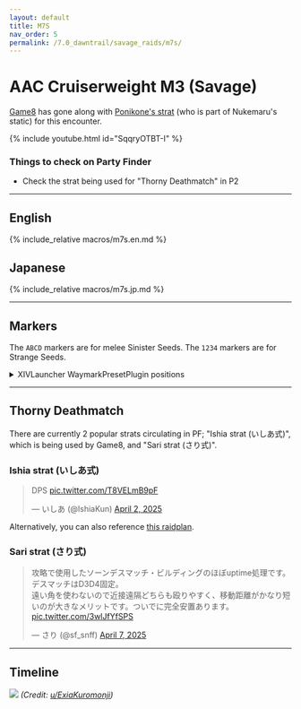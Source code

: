 ```yaml
---
layout: default
title: M7S
nav_order: 5
permalink: /7.0_dawntrail/savage_raids/m7s/
---
```


# AAC Cruiserweight M3 (Savage)

[Game8](https://game8.jp/ff14/681274) has gone along with [Ponikone's strat](https://jp.finalfantasyxiv.com/lodestone/character/13307902/blog/5542016/) 
(who is part of Nukemaru's static) for this encounter.

{% include youtube.html id="SqqryOTBT-I" %}

### Things to check on Party Finder

- Check the strat being used for "Thorny Deathmatch" in P2

---

## English

{% include_relative macros/m7s.en.md %}

## Japanese

{% include_relative macros/m7s.jp.md %}

---

## Markers

The `ABCD` markers are for melee Sinister Seeds. The `1234` markers are for Strange Seeds.

<details markdown=block>
<summary>XIVLauncher WaymarkPresetPlugin positions</summary>

```json
{
  "Name":"M7S",
  "MapID":1024,
  "A":{"X":100.0,"Y":-200.0,"Z":-5.0,"ID":0,"Active":true},
  "B":{"X":110.0,"Y":-200.0,"Z":5.0,"ID":1,"Active":true},
  "C":{"X":100.0,"Y":-200.0,"Z":15.0,"ID":2,"Active":true},
  "D":{"X":90.0,"Y":-200.0,"Z":5.0,"ID":3,"Active":true},
  "One":{"X":90.0,"Y":-200.0,"Z":-5.0,"ID":4,"Active":true},
  "Two":{"X":110.0,"Y":-200.0,"Z":-5.0,"ID":5,"Active":true},
  "Three":{"X":110.0,"Y":-200.0,"Z":15.0,"ID":6,"Active":true},
  "Four":{"X":90.0,"Y":-200.0,"Z":15.0,"ID":7,"Active":true}
}
```

</details>

---

## Thorny Deathmatch

There are currently 2 popular strats circulating in PF; "Ishia strat (いしあ式)", which is being used by Game8, and "Sari strat (さり式)".

### Ishia strat (いしあ式)

<blockquote class="twitter-tweet" data-dnt="true" data-theme="dark"><p lang="und" dir="ltr">DPS <a href="https://t.co/T8VELmB9pF">pic.twitter.com/T8VELmB9pF</a></p>&mdash; いしあ (@IshiaKun) <a href="https://twitter.com/IshiaKun/status/1907574527867105618?ref_src=twsrc%5Etfw">April 2, 2025</a></blockquote> <script async src="https://platform.twitter.com/widgets.js" charset="utf-8"></script> 

Alternatively, you can also reference [this raidplan](https://raidplan.io/plan/xE-q2Xqib9AGETwp).

### Sari strat (さり式)

<blockquote class="twitter-tweet" data-dnt="true" data-theme="dark"><p lang="ja" dir="ltr">攻略で使用したソーンデスマッチ・ビルディングのほぼuptime処理です。デスマッチはD3D4固定。<br>遠い角を使わないので近接遠隔どちらも殴りやすく、移動距離がかなり短いのが大きなメリットです。ついでに完全安置あります。 <a href="https://t.co/3wlJfYfSPS">pic.twitter.com/3wlJfYfSPS</a></p>&mdash; さり (@sf_snff) <a href="https://twitter.com/sf_snff/status/1909199349940187478?ref_src=twsrc%5Etfw">April 7, 2025</a></blockquote> <script async src="https://platform.twitter.com/widgets.js" charset="utf-8"></script> 

---

## Timeline

![](https://preview.redd.it/spoiler-7-2-m7s-timeline-v0-q7yu5vfwvgse1.png?width=1784&format=png&auto=webp&s=ae36a57f5e091608104639757d0c736d88af5de1)
*(Credit: [u/ExiaKuromonji](https://www.reddit.com/r/ffxiv/comments/1jpwbnu/spoiler_72_m7s_timeline/))*

<script data-goatcounter="https://xivjpraids.goatcounter.com/count"
        async src="//gc.zgo.at/count.js"></script>
